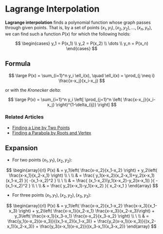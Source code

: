 # Lagrange Interpolation

**Lagrange interpolation** finds a polynomial function whose graph passes through given points. That is, by a set of points $(x_1,y_1),(x_2,y_2),\dots,(x_n,y_n)$, we can find such a function $P(x)$ for which the following holds:

  $$
  \begin{cases}
  y_1 = P(x_1)
  \\
  y_2 = P(x_2)
  \\
  \dots
  \\
  y_n = P(x_n)
  \end{cases}
  $$
  
  ## Formula

$$
\large
P(x) = \sum_{i=1}^n y_i \ell_i(x), \quad 
\ell_i(x) = \prod_{j \neq i}  \frac{x-x_j}{x_i-x_j}
$$

or with the _Kronecker delta_:

$$
\large
P(x) = \sum_{i=1}^n y_i \left[
\prod_{j=1}^n \left(
\frac{x-x_j}{x_i-x_j}
\right)^{1-\delta_{ij}}
\right]
$$

### Related Articles

- [Finding a Line by Two Points](https://github.com/damianc/math-notes/blob/master/analytic-geometry/finding-line.md#by-two-points)
- [Finding a Parabola by Roots and Vertex](https://github.com/damianc/math-notes/blob/master/functions/quadratic/constructing-parabola.md)

## Expansion

- For two points $(x_1,y_1), (x_2,y_2)$:

$$
\begin{array}{rl}
P(x) & = y_1\left(
\frac{x-x_2}{x_1-x_2}
\right) + y_2\left(
\frac{x-x_1}{x_2-x_1}
\right)
\\
\ 
\\
& = \frac{
y_1(x-x_2)(x_2-x_1)+y_2(x-x_1)(x_1-x_2)
}{
-(x_1-x_2)^2
}
\\
\ 
\\
& = \frac{
(x_1-x_2)(y_1(x-x_2)-y_2(x-x_1))
}{
-(x_1-x_2)^2
}
\\
\ 
\\
& = \frac{
y_2(x-x_1)-y_1(x-x_2)
}{
x_2-x_1
}
\end{array}
$$

- For three points $(x_1,y_1), (x_2,y_2), (x_3,y_3)$:

$$
\begin{array}{rl}
P(x) & = y_1\left(
\frac{x-x_2}{x_1-x_2} \frac{x-x_3}{x_1-x_3}
\right) + y_2\left(
\frac{x-x_1}{x_2-x_1} \frac{x-x_3}{x_2-x_3}\right) + y_3\left(
\frac{x-x_1}{x_3-x_1} \frac{x-x_2}{x_3-x_2}
\right)
\\
\ 
\\
& = \frac{y_1(x-x_2)(x-x_3)}{(x_1-x_2)(x_1-x_3)} +
\frac{y_2(x-x_1)(x-x_3)}{(x_2-x_1)(x_2-x_3)} +
\frac{y_3(x-x_1)(x-x_2)}{(x_3-x_1)(x_3-x_2)}
\end{array}
$$
